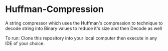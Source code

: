 # Huffman-Compression
A string compressor which uses the Huffman's compression to technique to decode string into Binary values to reduce it's size and then Decode as well

To run: 
Clone this repository into your local computer then execute in any IDE of your choice.
